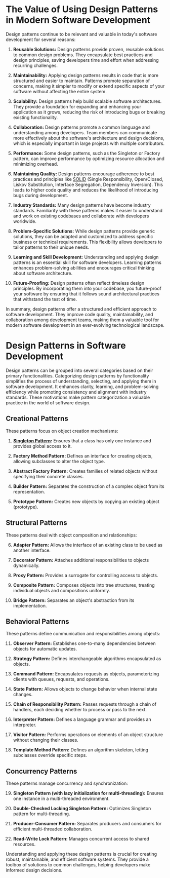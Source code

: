 # The Value of Using Design Patterns in Modern Software Development

Design patterns continue to be relevant and valuable in today's software development for several reasons:

1. **Reusable Solutions:** Design patterns provide proven, reusable solutions to common design problems. They encapsulate best practices and design principles, saving developers time and effort when addressing recurring challenges.

2. **Maintainability:** Applying design patterns results in code that is more structured and easier to maintain. Patterns promote separation of concerns, making it simpler to modify or extend specific aspects of your software without affecting the entire system.

3. **Scalability:** Design patterns help build scalable software architectures. They provide a foundation for expanding and enhancing your application as it grows, reducing the risk of introducing bugs or breaking existing functionality.

4. **Collaboration:** Design patterns promote a common language and understanding among developers. Team members can communicate more effectively about the software's architecture and design decisions, which is especially important in large projects with multiple contributors.

5. **Performance:** Some design patterns, such as the Singleton or Factory pattern, can improve performance by optimizing resource allocation and minimizing overhead.

6. **Maintaining Quality:** Design patterns encourage adherence to best practices and principles like [SOLID](patterns/solid-principles.md) (Single Responsibility, Open/Closed, Liskov Substitution, Interface Segregation, Dependency Inversion). This leads to higher code quality and reduces the likelihood of introducing bugs during development.

7. **Industry Standards:** Many design patterns have become industry standards. Familiarity with these patterns makes it easier to understand and work on existing codebases and collaborate with developers worldwide.

8. **Problem-Specific Solutions:** While design patterns provide generic solutions, they can be adapted and customized to address specific business or technical requirements. This flexibility allows developers to tailor patterns to their unique needs.

9. **Learning and Skill Development:** Understanding and applying design patterns is an essential skill for software developers. Learning patterns enhances problem-solving abilities and encourages critical thinking about software architecture.

10. **Future-Proofing:** Design patterns often reflect timeless design principles. By incorporating them into your codebase, you future-proof your software by ensuring that it follows sound architectural practices that withstand the test of time.

In summary, design patterns offer a structured and efficient approach to software development. They improve code quality, maintainability, and collaboration among development teams, making them a valuable tool for modern software development in an ever-evolving technological landscape.

# Design Patterns in Software Development

Design patterns can be grouped into several categories based on their primary functionalities.
Categorizing design patterns by functionality simplifies the process of understanding, selecting, and applying them in software development. It enhances clarity, learning, and problem-solving efficiency while promoting consistency and alignment with industry standards. These motivations make pattern categorization a valuable practice in the world of software design.

## Creational Patterns

These patterns focus on object creation mechanisms:

1. **[Singleton Pattern](patterns/singleton.md):** Ensures that a class has only one instance and provides global access to it.

2. **Factory Method Pattern:** Defines an interface for creating objects, allowing subclasses to alter the object type.

3. **Abstract Factory Pattern:** Creates families of related objects without specifying their concrete classes.

4. **Builder Pattern:** Separates the construction of a complex object from its representation.

5. **Prototype Pattern:** Creates new objects by copying an existing object (prototype).

## Structural Patterns

These patterns deal with object composition and relationships:

6. **Adapter Pattern:** Allows the interface of an existing class to be used as another interface.

7. **Decorator Pattern:** Attaches additional responsibilities to objects dynamically.

8. **Proxy Pattern:** Provides a surrogate for controlling access to objects.

9. **Composite Pattern:** Composes objects into tree structures, treating individual objects and compositions uniformly.

10. **Bridge Pattern:** Separates an object's abstraction from its implementation.

## Behavioral Patterns

These patterns define communication and responsibilities among objects:

11. **Observer Pattern:** Establishes one-to-many dependencies between objects for automatic updates.

12. **Strategy Pattern:** Defines interchangeable algorithms encapsulated as objects.

13. **Command Pattern:** Encapsulates requests as objects, parameterizing clients with queues, requests, and operations.

14. **State Pattern:** Allows objects to change behavior when internal state changes.

15. **Chain of Responsibility Pattern:** Passes requests through a chain of handlers, each deciding whether to process or pass to the next.

16. **Interpreter Pattern:** Defines a language grammar and provides an interpreter.

17. **Visitor Pattern:** Performs operations on elements of an object structure without changing their classes.

18. **Template Method Pattern:** Defines an algorithm skeleton, letting subclasses override specific steps.

## Concurrency Patterns

These patterns manage concurrency and synchronization:

19. **Singleton Pattern (with lazy initialization for multi-threading):** Ensures one instance in a multi-threaded environment.

20. **Double-Checked Locking Singleton Pattern:** Optimizes Singleton pattern for multi-threading.

21. **Producer-Consumer Pattern:** Separates producers and consumers for efficient multi-threaded collaboration.

22. **Read-Write Lock Pattern:** Manages concurrent access to shared resources.

Understanding and applying these design patterns is crucial for creating robust, maintainable, and efficient software systems. They provide a toolbox of solutions to common challenges, helping developers make informed design decisions.

